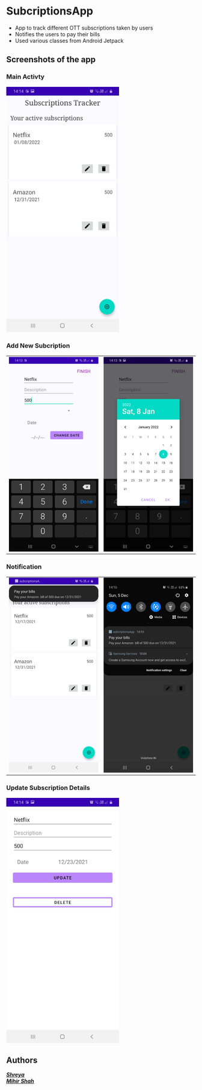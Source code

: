 # SubcriptionsApp

- App to track different OTT subscriptions taken by users
- Notifies the users to pay their bills
- Used various classes from Android Jetpack 

## Screenshots of the app
### Main Activty

<img src="https://github.com/Miihir79/subcriptionsApp/blob/master/Screenshot_20211205-141414_subcriptionsApp%5B1%5D.jpg" width="300"> 

### Add New Subcription 
<table>
  <tr>
    <td><img src="https://github.com/Miihir79/subcriptionsApp/blob/master/Screenshot_20211205-141305_subcriptionsApp%5B1%5D.jpg" width="300"> 
    <td><img src="https://github.com/Miihir79/subcriptionsApp/blob/master/Screenshot_20211205-141313_subcriptionsApp%5B1%5D.jpg" width="300">
 </table>

### Notification
<table>
  <tr>
    <td><img src="https://github.com/Miihir79/subcriptionsApp/blob/master/Screenshot_20211205-141511_subcriptionsApp%5B1%5D.jpg" width="300"> 
    <td><img src="https://github.com/Miihir79/subcriptionsApp/blob/master/Screenshot_20211205-141519_subcriptionsApp%5B1%5D.jpg" width="300"> 
</table>
  
### Update Subscription Details
<img src="https://github.com/Miihir79/subcriptionsApp/blob/master/Screenshot_20211205-141434_subcriptionsApp%5B1%5D.jpg" width="300"> 

## Authors
<a href="https://github.com/shreyadenny">***Shreya***</a> <br>
<a href="https://github.com/Miihir79">***Mihir Shah***</a>
